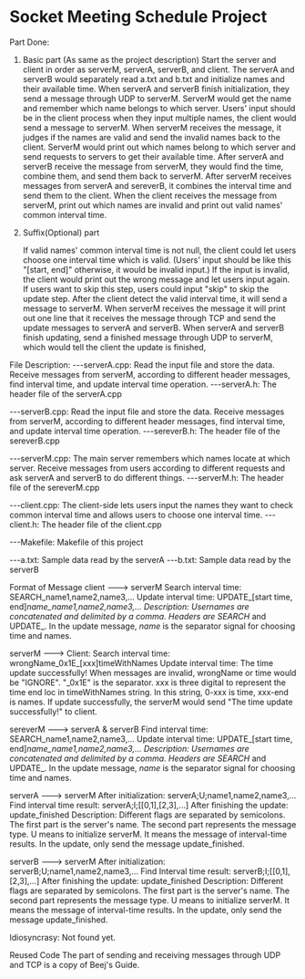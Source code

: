 # Socket Meeting Schedule Project

Part Done:

1. Basic part (As same as the project description)
   Start the server and client in order as serverM, serverA, serverB, and client. The serverA and serverB would separately read a.txt and b.txt and initialize names and their available time. When serverA and serverB finish initialization, they send a message through UDP to serverM. ServerM would get the name and remember which name belongs to which server. Users' input should be in the client process when they input multiple names, the client would send a message to serverM. When serverM receives the message, it judges if the names are valid and send the invalid names back to the client. ServerM would print out which names belong to which server and send requests to servers to get their available time. After serverA and serverB receive the message from serverM, they would find the time, combine them, and send them back to serverM. After serverM receives messages from serverA and sereverB, it combines the interval time and send them to the client. When the client receives the message from serverM, print out which names are invalid and print out valid names' common interval time.

2. Suffix(Optional) part

   If valid names' common interval time is not null, the client could let users choose one interval time which is valid. (Users' input should be like this "[start, end]" otherwise, it would be invalid input.) If the input is invalid, the client would print out the wrong message and let users input again. If users want to skip this step, users could input "skip" to skip the update step. After the client detect the valid interval time, it will send a message to serverM. When serverM receives the message it will print out one line that it receives the message through TCP and send the update messages to serverA and serverB. When serverA and serverB finish updating, send a finished message through UDP to serverM, which would tell the client the update is finished,


File Description:
---serverA.cpp: Read the input file and store the data. Receive messages from serverM, according to different header messages, find interval time, and update interval time operation.
---serverA.h: The header file of the serverA.cpp

---serverB.cpp: Read the input file and store the data. Receive messages from serverM, according to different header messages, find interval time, and update interval time operation.
---sereverB.h: The header file of the sereverB.cpp

---serverM.cpp: The main server remembers which names locate at which server. Receive messages from users according to different requests and ask serverA and serverB to do different things.
---serverM.h: The header file of the sereverM.cpp

---client.cpp: The client-side lets users input the names they want to check common interval time and allows users to choose one interval time.
---client.h: The header file of the client.cpp

---Makefile: Makefile of this project

---a.txt: Sample data read by the serverA
---b.txt: Sample data read by the serverB

Format of Message
client ---> serverM
Search interval time: 		SEARCH_name1,name2,name3,...
Update interval time: 		UPDATE_[start time, end]_name_name1,name2,name3,...
Description:
Usernames are concatenated and delimited by a comma. Headers are SEARCH_ and UPDATE_.
In the update message, _name_ is the separator signal for choosing time and names.

serverM ---> Client:
Search interval time: wrongName_0x1E_[xxx]timeWithNames
Update interval time: The time update successfully!
When messages are invalid, wrongName or time would be "IGNORE". "_0x1E" is the separator.
xxx is three digital to represent the time end loc in timeWithNames string. In this string, 
0-xxx is time, xxx-end is names.
If update successfully, the serverM would send "The time update successfully!" to client.

sereverM ---> serverA & serverB
Find interval time: 		SEARCH_name1,name2,name3,...
Update interval time: 		UPDATE_[start time, end]_name_name1,name2,name3,...
Description:
Usernames are concatenated and delimited by a comma. Headers are SEARCH_ and UPDATE_.
In the update message, _name_ is the separator signal for choosing time and names.

serverA ---> serverM
After initialization: 		serverA;U;name1,name2,name3,...
Find interval time result: 	serverA;I;[[0,1],[2,3],...]
After finishing the update: 	update_finished
Description:
Different flags are separated by semicolons. The first part is the server's name.
The second part represents the message type. U means to initialize serverM. It means
the message of interval-time results. In the update, only send the message update_finished.

serverB ---> serverM
After initialization: 		serverB;U;name1,name2,name3,...
Find Interval time result: 	serverB;I;[[0,1],[2,3],...]
After finishing the update: 	update_finished
Description:
Different flags are separated by semicolons. The first part is the server's name.
The second part represents the message type. U means to initialize serverM. It means
the message of interval-time results. In the update, only send the message update_finished.

Idiosyncrasy:
Not found yet.

Reused Code
The part of sending and receiving messages through UDP and TCP is a copy of Beej's Guide.
